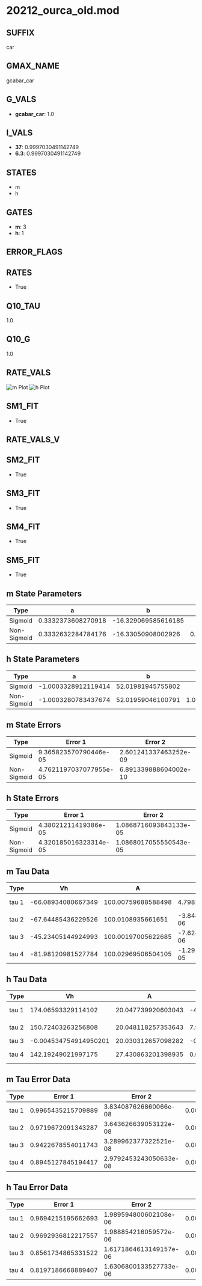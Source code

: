 # 20212_ourca_old.mod

## SUFFIX

car

## GMAX_NAME

gcabar_car

## G_VALS

- **gcabar_car**: 1.0

## I_VALS

- **37**: 0.9997030491142749
- **6.3**: 0.9997030491142749

## STATES

- m
- h

## GATES

- **m**: 3
- **h**: 1

## ERROR_FLAGS


## RATES

- True

## Q10_TAU

1.0

## Q10_G

1.0

## RATE_VALS

![m Plot](/Users/pbozelos/Dropbox/icg-Chai-Panos/supermodels/output_markdown_files/Ca/20212_ourca_old.mod/images/m.png)
![h Plot](/Users/pbozelos/Dropbox/icg-Chai-Panos/supermodels/output_markdown_files/Ca/20212_ourca_old.mod/images/h.png)

## SM1_FIT

- True

## RATE_VALS_V

## SM2_FIT

- True

## SM3_FIT

- True

## SM4_FIT

- True

## SM5_FIT

- True

## m State Parameters

| Type | a | b | c | d |
| --- | --- | --- | --- | --- |
| Sigmoid | 0.3332373608270918 | -16.329069585616185 |
| Non-Sigmoid | 0.3332632284784176 | -16.33050908002926 | 0.9999666377840712 | -1.1972830621940488e-05 |

## h State Parameters

| Type | a | b | c | d |
| --- | --- | --- | --- | --- |
| Sigmoid | -1.0003328912119414 | 52.01981945755802 |
| Non-Sigmoid | -1.0003280783437674 | 52.01959046100791 | 1.0000019287301574 | 2.6546654320262798e-06 |

## m State Errors

| Type | Error 1 | Error 2 | Error 3 |
| --- | --- | --- | --- |
| Sigmoid | 9.365823570790446e-05 | 2.601241337463252e-09 | 5.0742384926975524e-05 |
| Non-Sigmoid | 4.7621197037077955e-05 | 6.891339888604002e-10 | 2.5800327034505715e-05 |

## h State Errors

| Type | Error 1 | Error 2 | Error 3 |
| --- | --- | --- | --- |
| Sigmoid | 4.38021211419386e-05 | 1.0868716093843133e-05 | 3.65466175486145e-05 |
| Non-Sigmoid | 4.320185016323314e-05 | 1.0868017055550543e-05 | 3.604577710271025e-05 |

## m Tau Data

| Type | Vh | A | b1 | b2 | c1 | c2 | d1 | d2 | e1 | e2 |
| --- | --- | --- | --- | --- | --- | --- | --- | --- | --- | --- |
| tau 1 | -66.08934080667349 | 100.00759688588498 | 4.798228792822622e-07 | -4.947683880415781e-07 |
| tau 2 | -67.64485436229526 | 100.0108935661651 | -3.8482064350021595e-06 | 1.941351587167849e-09 | 6.138841049730159e-07 | -4.304161308949693e-08 |
| tau 3 | -45.23405144924993 | 100.00197005622685 | -7.624659245261103e-06 | 4.99605474545237e-08 | -5.437589922184632e-10 | -5.302981484540405e-06 | -1.1667875056187366e-07 | 4.1404613808262316e-10 |
| tau 4 | -81.98120981527784 | 100.02969506504105 | -1.2917720176930949e-05 | -7.232773746813952e-06 | -1.484275488813594e-08 | 2.2833131658117595e-10 | -4.439573518711783e-06 | -6.234362344033745e-06 | -4.0506949692063214e-08 | 3.3150829878949154e-10 |

## h Tau Data

| Type | Vh | A | b1 | b2 | c1 | c2 | d1 | d2 | e1 | e2 |
| --- | --- | --- | --- | --- | --- | --- | --- | --- | --- | --- |
| tau 1 | 174.06593329114102 | 20.047739920603043 | -4.424283704374095e-07 | -2.1596562204824034e-05 |
| tau 2 | 150.72403263256808 | 20.048118257353643 | 7.952666347818584e-08 | -1.1664318363498333e-08 | -2.8436419062482883e-05 | -3.490171714095187e-08 |
| tau 3 | -0.004534754914950201 | 20.030312657098282 | -0.0019041494417380196 | 4.053723288469889e-07 | 2.399043064815907e-07 | -0.0019373666111068574 | 2.796870772601333e-07 | 2.4328014461775017e-07 |
| tau 4 | 142.19249021997175 | 27.430863201398935 | 0.02019655310826994 | 0.0001605972063245595 | 5.521880016548103e-07 | 6.74730271696126e-10 | -0.020069713871537016 | -0.0007255010426694326 | -5.100153046382877e-06 | -1.1046363165260818e-08 |

## m Tau Error Data

| Type | Error 1 | Error 2 | Error 3 |
| --- | --- | --- | --- |
| tau 1 | 0.9965435215709889 | 3.834087626860066e-08 | 0.00025262046353362956 |
| tau 2 | 0.9719672091343287 | 3.643626639053122e-08 | 0.00024639045018718883 |
| tau 3 | 0.9422678554011743 | 3.289962377322521e-08 | 0.00023886176293538548 |
| tau 4 | 0.8945127845194417 | 2.9792453243050633e-08 | 0.00022675601152454225 |

## h Tau Error Data

| Type | Error 1 | Error 2 | Error 3 |
| --- | --- | --- | --- |
| tau 1 | 0.9694215195662693 | 1.989594800602108e-06 | 0.0018104554706318394 |
| tau 2 | 0.9692936812217557 | 1.988854216059572e-06 | 0.001810216724507981 |
| tau 3 | 0.8561734865331522 | 1.6171864613149157e-06 | 0.001598957668277673 |
| tau 4 | 0.8197186668889407 | 1.6306800133527733e-06 | 0.0015308760068706837 |

